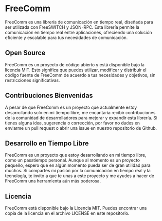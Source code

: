 # FreeComm

FreeComm es una librería de comunicación en tiempo real, diseñada para ser utilizada con FreeSWITCH y JSON-RPC. Esta librería permite la comunicación en tiempo real entre aplicaciones, ofreciendo una solución eficiente y escalable para tus necesidades de comunicación.

## Open Source

FreeComm es un proyecto de código abierto y está disponible bajo la licencia MIT. Esto significa que puedes utilizar, modificar y distribuir el código fuente de FreeComm de acuerdo a tus necesidades y objetivos, sin restricciones significativas.

## Contribuciones Bienvenidas

A pesar de que FreeComm es un proyecto que actualmente estoy desarrollando solo en mi tiempo libre, me encantaría recibir contribuciones de la comunidad de desarrolladores para mejorar y expandir esta librería. Si tienes alguna idea, sugerencia o corrección, por favor no dudes en enviarme un pull request o abrir una issue en nuestro repositorio de Github.

## Desarrollo en Tiempo Libre

FreeComm es un proyecto que estoy desarrollando en mi tiempo libre, como un pasatiempo personal. Aunque al momento es un proyecto pequeño, espero que en algún momento pueda ser de gran utilidad para muchos. Si compartes mi pasión por la comunicación en tiempo real y la tecnología, te invito a que te unas a este proyecto y me ayudes a hacer de FreeComm una herramienta aún más poderosa.

## Licencia

FreeComm está disponible bajo la Licencia MIT. Puedes encontrar una copia de la licencia en el archivo LICENSE en este repositorio.
